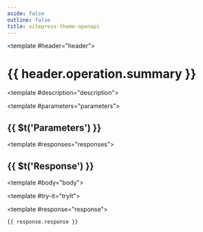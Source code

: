 ```yaml
---
aside: false
outline: false
title: vitepress-theme-openapi
---
```


<script setup lang="ts">
import { useRoute, useData } from 'vitepress'

const route = useRoute()

const { isDark } = useData()

const operationId = route.data.params.operationId
</script>

<Operation method="GET" :id="operationId">

<template #header="header">

# {{ header.operation.summary }}

</template>

<template #description="description">

<OperationEndpoint :method="description.method" :path="description.path" :baseUrl="description.baseUrl" />

<div v-if="description.operation.description" class="description" v-html="description.operation.description" />

</template>

<template #parameters="parameters">

## {{ $t('Parameters') }}

<Parameters :operation-id="operationId" :parameters="parameters.parameters" />

</template>

<template #responses="responses">

## {{ $t('Response') }}

<Responses :responses="responses.responses" :schema="responses.schema" :responseType="responses.responseType" :isDark="isDark">

<template #body="body">

<ResponseBody :schema="body.schema" :responseType="body.responseType" />

</template>

</Responses>

</template>

<template #try-it="tryIt">

<TryItButton :operation-id="tryIt.operationId" :method="tryIt.method">

<template #response="response">

```json-vue
{{ response.response }}
```

</template>

</TryItButton>

</template>

</Operation>
